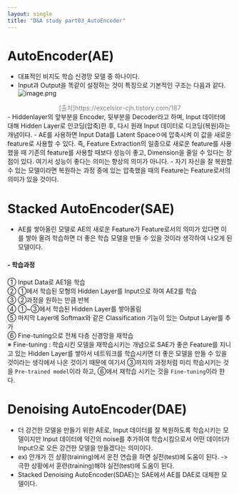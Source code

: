 ```yaml
---
layout: single
title: "D&A study part03_AutoEncoder"
---
```


# AutoEncoder(AE)  
- 대표적인 비지도 학습 신경망 모델 중 하나이다.
- Input과 Output을 똑같이 설정하는 것이 특징으로 기본적인 구조는 다음과 같다.
![image.png](attachment:image.png)
<center> <font color=grey> [출처]https://excelsior-cjh.tistory.com/187  </font> </center>
- Hiddenlayer의 앞부분을 Encoder, 뒷부분을 Decoder라고 하며, Input 데이터에 대해 Hidden Layer로 인코딩(압축)한 후, 다시 원래 Input 데이터로 디코딩(복원)하는 개념이다.
- AE를 사용하면 Input Data를 Latent Spaceㅇ에 압축시켜 이 값을 새로운 feature로 사용할 수 있다. 즉, Feature Extraction의 일종으로 새로운 feature를 사용했을 때 기존의 feature를 사용할 때보다 성능이 좋고, Dimension을 줄일 수 있다는 장점이 있다. 여기서 성능이 좋다는 의미는 향상의 의미가 아니다.
- 자기 자신을 잘 복원할 수 있는 모델이라면 복원하는 과정 중에 있는 압축했을 때의 Feature는 Feature로서의 의미가 있을 것이다.

# Stacked AutoEncoder(SAE) 
- AE를 쌓아올린 모델로 AE의 새로운 Feature가 Feature로서의 의미가 있다면 이를 쌓아 올려 학습하면 더 좋은 학습 모델을 만들 수 있을 것이라 생각하여 나오게 된 모델이다.   


#### - 학습과정    
① Input Data로 AE1을 학습   
② ①에서 학습된 모형의 Hidden Layer를 Input으로 하여 AE2를 학습    
③ ②과정을 원하는 만큼 반복   
④ ①~③에서 학습된 Hidden Layer를 쌓아올림    
⑤ 마지막 Layer에 Softmax와 같은 Classification 기능이 있는 Output Layer를 추가    
⑥ Fine-tuning으로 전체 다층 신경망을 재학습    
※ Fine-tuning : 학습시킨 모델을 재학습시키는 개념으로 SAE가 좋은 Feature를 지니고 있는 Hidden Layer를 쌓아서 네트워크를 학습시키면 더 좋은 모델을 만들 수 있을 것이라는 생각에서 나온 것이기 때문에 여기서 ③까지의 과정처럼 미리 학습시키는 것을 `Pre-trained model`이라 하고, ⑥에서 재학습 시키는 것을 `Fine-tuning`이라 한다.

# Denoising AutoEncoder(DAE)   
- 더 강건한 모델을 만들기 위한 AE로, Input 데이터를 잘 복원하도록 학습시키는 모델이지만 Input 데이터에 약간의 noise를 추가하여 학습시킴으로서 어떤 데이터가 Input으로 오든 강건한 모델을 만들겠다는 의미이다.
- ex) 안개가 낀 상황(training)에서 운전 연습을 하면 실전(test)에 도움이 된다. -> 극한 상황에서 훈련(training)해야 실전(test)에 도움이 된다.
- Stacked Denoising AutoEncoder(SDAE)는 SAE에서 AE를 DAE로 대체한 모델이다.
